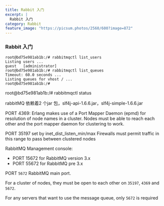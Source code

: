 ```yaml
---
title: Rabbit 入门
excerpt: |
  Rabbit 入门
category: Rabbit
feature_image: "https://picsum.photos/2560/600?image=872"
---
```


### Rabbit 入门
```
root@bd75e981ab1b:/# rabbitmqctl list_users
Listing users ...
guest	[administrator]
root@bd75e981ab1b:/# rabbitmqctl list_queues
Timeout: 60.0 seconds ...
Listing queues for vhost / ...
root@bd75e981ab1b:/#
```

root@bd75e981ab1b:/# rabbitmqctl status



rabbitMQ  依赖着2 个jar 包，slf4j-api-1.6.6.jar，slf4j-simple-1.6.6.jar



PORT 4369: Erlang makes use of a Port Mapper Daemon (epmd) for resolution of node names in a cluster. Nodes must be able to reach each other and the port mapper daemon for clustering to work.

PORT 35197 set by inet_dist_listen_min/max Firewalls must permit traffic in this range to pass between clustered nodes

RabbitMQ Management console:

- PORT 15672 for RabbitMQ version 3.x
- PORT 55672 for RabbitMQ pre 3.x

PORT `5672` RabbitMQ main port.

For a cluster of nodes, they must be open to each other on `35197`, `4369` and `5672`.

For any servers that want to use the message queue, only `5672` is required

